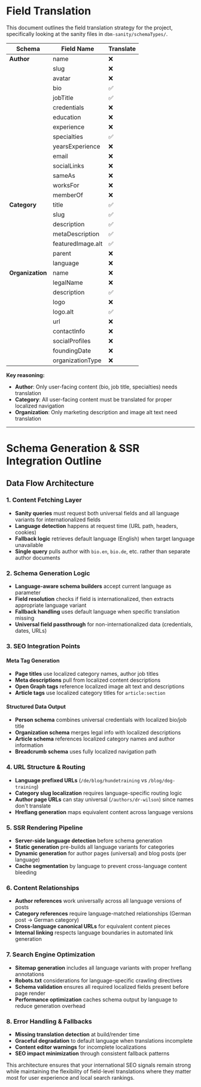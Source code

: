# Field Translation

This document outlines the field translation strategy for the project, specifically looking at the sanity files in `dbm-sanity/schemaTypes/`.

| Schema | Field Name | Translate |
|--------|------------|-----------|
| **Author** | name | ❌ |
| | slug | ❌ |
| | avatar | ❌ |
| | bio | ✅ |
| | jobTitle | ✅ |
| | credentials | ❌ |
| | education | ❌ |
| | experience | ❌ |
| | specialties | ✅ |
| | yearsExperience | ❌ |
| | email | ❌ |
| | socialLinks | ❌ |
| | sameAs | ❌ |
| | worksFor | ❌ |
| | memberOf | ❌ |
| **Category** | title | ✅ |
| | slug | ✅ |
| | description | ✅ |
| | metaDescription | ✅ |
| | featuredImage.alt | ✅ |
| | parent | ❌ |
| | language | ❌ |
| **Organization** | name | ❌ |
| | legalName | ❌ |
| | description | ✅ |
| | logo | ❌ |
| | logo.alt | ✅ |
| | url | ❌ |
| | contactInfo | ❌ |
| | socialProfiles | ❌ |
| | foundingDate | ❌ |
| | organizationType | ❌ |

**Key reasoning:**
- **Author**: Only user-facing content (bio, job title, specialties) needs translation
- **Category**: All user-facing content must be translated for proper localized navigation
- **Organization**: Only marketing description and image alt text need translation

---

# Schema Generation & SSR Integration Outline

## **Data Flow Architecture**

### **1. Content Fetching Layer**
- **Sanity queries** must request both universal fields and all language variants for internationalized fields
- **Language detection** happens at request time (URL path, headers, cookies)
- **Fallback logic** retrieves default language (English) when target language unavailable
- **Single query** pulls author with `bio.en`, `bio.de`, etc. rather than separate author documents

### **2. Schema Generation Logic**
- **Language-aware schema builders** accept current language as parameter
- **Field resolution** checks if field is internationalized, then extracts appropriate language variant
- **Fallback handling** uses default language when specific translation missing
- **Universal field passthrough** for non-internationalized data (credentials, dates, URLs)

### **3. SEO Integration Points**

#### **Meta Tag Generation**
- **Page titles** use localized category names, author job titles
- **Meta descriptions** pull from localized content descriptions
- **Open Graph tags** reference localized image alt text and descriptions
- **Article tags** use localized category titles for `article:section`

#### **Structured Data Output**
- **Person schema** combines universal credentials with localized bio/job title
- **Organization schema** merges legal info with localized descriptions
- **Article schema** references localized category names and author information
- **Breadcrumb schema** uses fully localized navigation path

### **4. URL Structure & Routing**
- **Language prefixed URLs** (`/de/blog/hundetraining` vs `/blog/dog-training`)
- **Category slug localization** requires language-specific routing logic
- **Author page URLs** can stay universal (`/authors/dr-wilson`) since names don't translate
- **Hreflang generation** maps equivalent content across language versions

### **5. SSR Rendering Pipeline**
- **Server-side language detection** before schema generation
- **Static generation** pre-builds all language variants for categories
- **Dynamic generation** for author pages (universal) and blog posts (per language)
- **Cache segmentation** by language to prevent cross-language content bleeding

### **6. Content Relationships**
- **Author references** work universally across all language versions of posts
- **Category references** require language-matched relationships (German post → German category)
- **Cross-language canonical URLs** for equivalent content pieces
- **Internal linking** respects language boundaries in automated link generation

### **7. Search Engine Optimization**
- **Sitemap generation** includes all language variants with proper hreflang annotations
- **Robots.txt** considerations for language-specific crawling directives
- **Schema validation** ensures all required localized fields present before page render
- **Performance optimization** caches schema output by language to reduce generation overhead

### **8. Error Handling & Fallbacks**
- **Missing translation detection** at build/render time
- **Graceful degradation** to default language when translations incomplete
- **Content editor warnings** for incomplete localizations
- **SEO impact minimization** through consistent fallback patterns

This architecture ensures that your international SEO signals remain strong while maintaining the flexibility of field-level translations where they matter most for user experience and local search rankings.